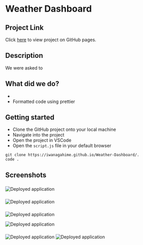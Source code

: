 # Weather Dashboard

## Project Link

Click [here](https://iwanagahime.github.io/Weather-Dashboard/.) to view project on GitHub pages.

## Description

We were asked to

## What did we do?

-
- Formatted code using prettier

## Getting started

- Clone the GitHub project onto your local machine
- Navigate into the project
- Open the project in VSCode
- Open the `script.js` file in your default browser

```
git clone https://iwanagahime.github.io/Weather-Dashboard/.
code .
```

## Screenshots

###

![Deployed application  ]()

###

![Deployed application ]()

###

![Deployed application ]()

![Deployed application ]()

###

![Deployed application ]()
![Deployed application ]()
